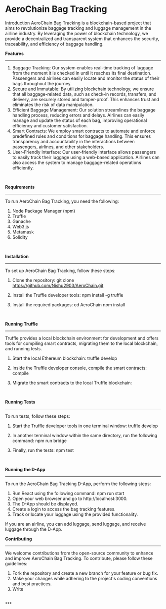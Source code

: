 # AeroChain Bag Tracking

Introduction
AeroChain Bag Tracking is a blockchain-based project that aims to revolutionize baggage tracking and luggage management in the airline industry. By leveraging the power of blockchain technology, we provide a decentralized and transparent system that enhances the security, traceability, and efficiency of baggage handling.

**Features**<br>
***
1. Baggage Tracking: Our system enables real-time tracking of luggage from the moment it is checked in until it reaches its final destination. Passengers and airlines can easily locate and monitor the status of their bags throughout the journey.
2. Secure and Immutable: By utilizing blockchain technology, we ensure that all baggage-related data, such as check-in records, transfers, and delivery, are securely stored and tamper-proof. This enhances trust and eliminates the risk of data manipulation.
3. Efficient Baggage Management: Our solution streamlines the baggage handling process, reducing errors and delays. Airlines can easily manage and update the status of each bag, improving operational efficiency and customer satisfaction.
4. Smart Contracts: We employ smart contracts to automate and enforce predefined rules and conditions for baggage handling. This ensures transparency and accountability in the interactions between passengers, airlines, and other stakeholders.
5. User-Friendly Interface: Our user-friendly interface allows passengers to easily track their luggage using a web-based application. Airlines can also access the system to manage baggage-related operations efficiently.
<br>

**Requirements**<br>
***

To run AeroChain Bag Tracking, you need the following:

1. Node Package Manager (npm)
2. Truffle
3. Ganache
4. Web3.js
5. Metamask
6. Solidity
<br>

**Installation**<br>
***

To set up AeroChain Bag Tracking, follow these steps:

1. Clone the repository:
git clone https://github.com/Nishu2903/AeroChain.git

2. Install the Truffle developer tools:
npm install -g truffle

3. Install the required packages:
cd AeroChain
npm install
<br>

**Running Truffle**<br>
***

Truffle provides a local blockchain environment for development and offers tools for compiling smart contracts, migrating them to the local blockchain, and running tests.

1. Start the local Ethereum blockchain:
truffle develop

2. Inside the Truffle developer console, compile the smart contracts:
compile

3. Migrate the smart contracts to the local Truffle blockchain:
<br>

**Running Tests**<br>
***

To run tests, follow these steps:

1. Start the Truffle developer tools in one terminal window:
truffle develop

2. In another terminal window within the same directory, run the following command:
npm run bridge

3. Finally, run the tests:
npm test
<br>

**Running the D-App**<br>
***

To run the AeroChain Bag Tracking D-App, perform the following steps:

1. Run React using the following command:
npm run start
2. Open your web browser and go to http://localhost:3000.
3. The D-App should be displayed.
4. Create a login to access the bag tracking features.
5. Track or locate your luggage using the provided functionality.

If you are an airline, you can add luggage, send luggage, and receive luggage through the D-App.
<br>

**Contributing**<br>
***

We welcome contributions from the open-source community to enhance and improve AeroChain Bag Tracking. To contribute, please follow these guidelines:

1. Fork the repository and create a new branch for your feature or bug fix.
2. Make your changes while adhering to the project's coding conventions and best practices.
3. Write
<br>
***
